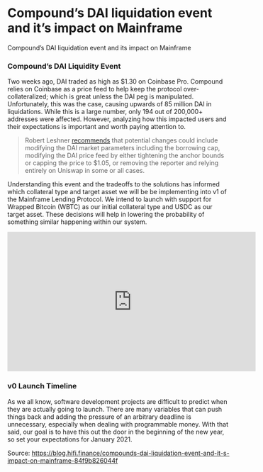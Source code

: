 
# Compound’s DAI liquidation event and it’s impact on Mainframe

Compound’s DAI liquidation event and its impact on Mainframe

### Compound’s DAI Liquidity Event

Two weeks ago, DAI traded as high as $1.30 on Coinbase Pro. Compound relies on Coinbase as a price feed to help keep the protocol over-collateralized; which is great unless the DAI peg is manipulated. Unfortunately, this was the case, causing upwards of 85 million DAI in liquidations. While this is a large number, only 194 out of 200,000+ addresses were affected. However, analyzing how this impacted users and their expectations is important and worth paying attention to.
> Robert Leshner [recommends](https://www.comp.xyz/t/dai-liquidation-event/642) that potential changes could include modifying the DAI market parameters including the borrowing cap, modifying the DAI price feed by either tightening the anchor bounds or capping the price to $1.05, or removing the reporter and relying entirely on Uniswap in some or all cases.

Understanding this event and the tradeoffs to the solutions has informed which collateral type and target asset we will be be implementing into v1 of the Mainframe Lending Protocol. We intend to launch with support for Wrapped Bitcoin (WBTC) as our initial collateral type and USDC as our target asset. These decisions will help in lowering the probability of something similar happening within our system.

<center><iframe width="560" height="315" src="https://www.youtube.com/embed/880VLhzhsFU" frameborder="0" allowfullscreen></iframe></center>

### v0 Launch Timeline

As we all know, software development projects are difficult to predict when they are actually going to launch. There are many variables that can push things back and adding the pressure of an arbitrary deadline is unnecessary, especially when dealing with programmable money. With that said, our goal is to have this out the door in the beginning of the new year, so set your expectations for January 2021.


Source: https://blog.hifi.finance/compounds-dai-liquidation-event-and-it-s-impact-on-mainframe-84f9b826044f
